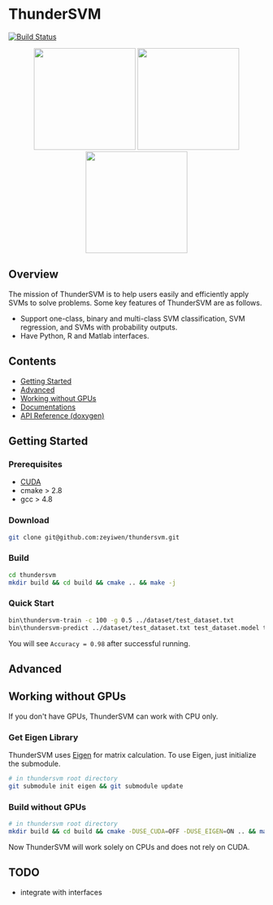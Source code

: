 # ThunderSVM
[![Build Status](https://travis-ci.org/zeyiwen/thundersvm.svg?branch=master)](https://travis-ci.org/zeyiwen/thundersvm)

<div align="center">
<img src="https://github.com/zeyiwen/thundersvm/raw/master/logo.png" width="200" height="200" align=left/>
<img src="https://github.com/zeyiwen/thundersvm/raw/master/docs/_static/lang-logo.png" width="200" height="200" align=left/>
<img src="https://github.com/zeyiwen/thundersvm/raw/master/docs/_static/overall.png" width="200" height="200" align=left/>
</div>

## Overview
The mission of ThunderSVM is to help users easily and efficiently apply SVMs to solve problems. Some key features of ThunderSVM are as follows.
* Support one-class, binary and multi-class SVM classification, SVM regression, and SVMs with probability outputs.
* Have Python, R and Matlab interfaces.

## Contents
- [Getting Started](https://github.com/zeyiwen/thundersvm/tree/improve-doc#getting-started)
- [Advanced](https://github.com/zeyiwen/thundersvm/tree/improve-doc#advanced)
- [Working without GPUs](https://github.com/zeyiwen/thundersvm/tree/improve-doc#working-without-gpus)
- [Documentations](http://thundersvm.readthedocs.io)
- [API Reference (doxygen)](http://zeyiwen.github.io/thundersvm/)
## Getting Started
### Prerequisites
* [CUDA](https://developer.nvidia.com/cuda-downloads)
* cmake > 2.8
* gcc > 4.8
### Download
```bash
git clone git@github.com:zeyiwen/thundersvm.git
```
### Build
```bash
cd thundersvm
mkdir build && cd build && cmake .. && make -j
```
### Quick Start
```bash
bin\thundersvm-train -c 100 -g 0.5 ../dataset/test_dataset.txt
bin\thundersvm-predict ../dataset/test_dataset.txt test_dataset.model test_dataset.predict
```
You will see `Accuracy = 0.98` after successful running.

## Advanced
## Working without GPUs
If you don't have GPUs, ThunderSVM can work with CPU only.
### Get Eigen Library
ThunderSVM uses [Eigen](http://eigen.tuxfamily.org/index.php?title=Main_Page) for matrix calculation. To use Eigen, just 
initialize the submodule. 
```bash
# in thundersvm root directory
git submodule init eigen && git submodule update
```
### Build without GPUs
```bash
# in thundersvm root directory
mkdir build && cd build && cmake -DUSE_CUDA=OFF -DUSE_EIGEN=ON .. && make -j
```
Now ThunderSVM will work solely on CPUs and does not rely on CUDA.
## TODO
- integrate with interfaces

